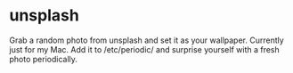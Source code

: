 # unsplash
Grab a random photo from unsplash and set it as your wallpaper. Currently just for my Mac. Add it to /etc/periodic/ and surprise yourself with a fresh photo periodically.
